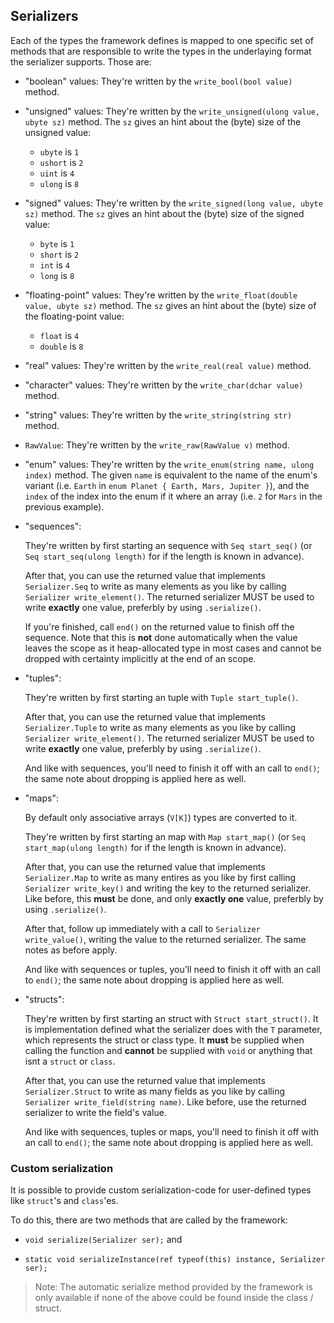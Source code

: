 ## Serializers

Each of the types the framework defines is mapped to one specific set of methods that are responsible to write the types in the underlaying format the serializer supports. Those are:

- "boolean" values: They're written by the `write_bool(bool value)` method.

- "unsigned" values: They're written by the `write_unsigned(ulong value, ubyte sz)` method.
  The `sz` gives an hint about the (byte) size of the unsigned value:
  - `ubyte` is `1`
  - `ushort` is `2`
  - `uint` is `4`
  - `ulong` is `8`

- "signed" values: They're written by the `write_signed(long value, ubyte sz)` method.
  The `sz` gives an hint about the (byte) size of the signed value:
  - `byte` is `1`
  - `short` is `2`
  - `int` is `4`
  - `long` is `8`

- "floating-point" values: They're written by the `write_float(double value, ubyte sz)` method.
  The `sz` gives an hint about the (byte) size of the floating-point value:
  - `float` is `4`
  - `double` is `8`

- "real" values: They're written by the `write_real(real value)` method.

- "character" values: They're written by the `write_char(dchar value)` method.

- "string" values: They're written by the `write_string(string str)` method.

- `RawValue`: They're written by the `write_raw(RawValue v)` method.

- "enum" values: They're written by the `write_enum(string name, ulong index)` method.
  The given `name` is equivalent to the name of the enum's variant (i.e. `Earth` in `enum Planet { Earth, Mars, Jupiter }`), and the `index` of the index into the enum if it where an array (i.e. `2` for `Mars` in the previous example).

- "sequences":

  They're written by first starting an sequence with `Seq start_seq()` (or `Seq start_seq(ulong length)` for if the length is known in advance).

  After that, you can use the returned value that implements `Serializer.Seq` to write as many elements as you like by calling `Serializer write_element()`.
  The returned serializer MUST be used to write **exactly** one value, preferbly by using `.serialize()`.

  If you're finished, call `end()` on the returned value to finish off the sequence. Note that this is **not** done automatically when the value leaves the scope as it heap-allocated type in most cases and cannot be dropped with certainty implicitly at the end of an scope.

- "tuples":

  They're written by first starting an tuple with `Tuple start_tuple()`.

  After that, you can use the returned value that implements `Serializer.Tuple` to write as many elements as you like by calling `Serializer write_element()`.
  The returned serializer MUST be used to write **exactly** one value, preferbly by using `.serialize()`.

  And like with sequences, you'll need to finish it off with an call to `end()`; the same note about dropping is applied here as well.

- "maps":

  By default only associative arrays (`V[K]`) types are converted to it.

  They're written by first starting an map with `Map start_map()` (or `Seq start_map(ulong length)` for if the length is known in advance).

  After that, you can use the returned value that implements `Serializer.Map` to write as many entires as you like by first calling `Serializer write_key()` and writing the key to the returned serializer. Like before, this **must** be done, and only **exactly one** value, preferbly by using `.serialize()`.
  
  After that, follow up immediately with a call to `Serializer write_value()`, writing the value to the returned serializer. The same notes as before apply.

  And like with sequences or tuples, you'll need to finish it off with an call to `end()`; the same note about dropping is applied here as well.

- "structs":

  They're written by first starting an struct with `Struct start_struct()`. It is implementation defined what the serializer does with the `T` parameter, which represents the struct or class type. It **must** be supplied when calling the function and **cannot** be supplied with `void` or anything that isnt a `struct` or `class`.

  After that, you can use the returned value that implements `Serializer.Struct` to write as many fields as you like by calling `Serializer write_field(string name)`. Like before, use the returned serializer to write the field's value.

  And like with sequences, tuples or maps, you'll need to finish it off with an call to `end()`; the same note about dropping is applied here as well.

### Custom serialization

It is possible to provide custom serialization-code for user-defined types like `struct`'s and `class`'es.

To do this, there are two methods that are called by the framework:

- `void serialize(Serializer ser);` and

- `static void serializeInstance(ref typeof(this) instance, Serializer ser);`

> Note: The automatic serialize method provided by the framework is only available if none of the above could be found inside the class / struct.
